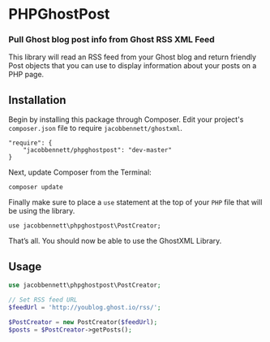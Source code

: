 # PHPGhostPost
### Pull Ghost blog post info from Ghost RSS XML Feed

This library will read an RSS feed from your Ghost blog and return friendly Post objects that you can use to display information about your posts on a PHP page.

## Installation

Begin by installing this package through Composer. Edit your project's `composer.json` file to require `jacobbennett/ghostxml`.

```
"require": {
	"jacobbennett/phpghostpost": "dev-master"
}
```

Next, update Composer from the Terminal:

```
composer update
```

Finally make sure to place a `use` statement at the top of your `PHP` file that will be using the library.

```
use jacobbennett\phpghostpost\PostCreator;
```

That’s all. You should now be able to use the GhostXML Library.


## Usage

```php
use jacobbennett\phpghostpost\PostCreator;

// Set RSS feed URL
$feedUrl = 'http://youblog.ghost.io/rss/';

$PostCreator = new PostCreator($feedUrl);
$posts = $PostCreator->getPosts();

```